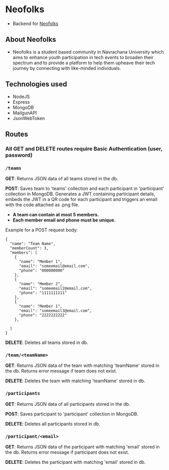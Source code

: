 
# Neofolks

- Backend for [Neofolks](neofolks.live)

## About Neofolks

- Neofolks is a student based community in Navrachana University which aims to enhance youth participation in tech events to broaden their spectrum and to provide a platform to help them upheave their tech journey by connecting with like-minded individuals.

## Technologies used

- NodeJS
- Express
- MongoDB
- MailgunAPI
- JsonWebToken

## Routes

### **All GET and DELETE routes require Basic Authentication (user, password)**

### `/teams`

**GET**: Returns JSON data of all teams stored in the db.

**POST**: Saves team to 'teams' collection and each participant in 'participant' collection in MongoDB. Generates a JWT containing participant details, embeds the JWT in a QR code for each participant and triggers an email with the code attached as .png file.

- **A team can contain at most 5 members.**
- **Each member email and phone must be unique.**

Example for a POST request body:

```
{
  "name": "Team Name",
  "memberCount": 3,
  "members": [
    {
      "name": "Member 1",
      "email": "someemail@email.com",
      "phone": "000000000"
    },
    {
      "name": "Member 2",
      "email": "someemail2@email.com",
      "phone": "1111111111"
    },
    {
      "name": "Member 1",
      "email": "someemail3@email.com",
      "phone": "2222222222"
    },
    
  ]
}
```

**DELETE**: Deletes all teams stored in db.

### `/team/<teamName>`

**GET**: Returns JSON data of the team with matching 'teamName' stored in the db. Returns error message if team does not exist.

**DELETE**: Deletes the team with matching 'teamName' stored in db.

### `/participants`

**GET**: Returns JSON data of all participants stored in the db.

**POST**: Saves participant to 'participant' collection in MongoDB.

**DELETE**: Deletes all participants stored in db.

### `/participant/<email>`

**GET**: Returns JSON data of the participant with matching 'email' stored in the db. Returns error message if participant does not exist.

**DELETE**: Deletes the participant with matching 'email' stored in db.
